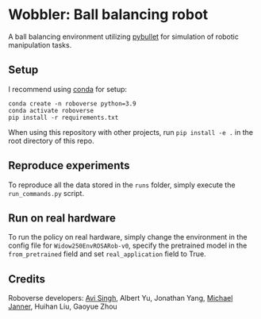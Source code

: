 # Wobbler: Ball balancing robot
A ball balancing environment utilizing [pybullet](https://github.com/bulletphysics/bullet3) for simulation of robotic manipulation tasks. 

## Setup
I recommend using [conda](https://docs.anaconda.com/anaconda/install/) for setup:

```
conda create -n roboverse python=3.9
conda activate roboverse
pip install -r requirements.txt
```
When using this repository with other projects, run `pip install -e .` in the root directory of this repo. 

## Reproduce experiments

To reproduce all the data stored in the `runs` folder, simply execute the `run_commands.py` script.

## Run on real hardware

To run the policy on real hardware, simply change the environment in the config file for `Widow250EnvROSARob-v0`, specify the pretrained model in the `from_pretrained` field and set `real_application` field to True.

## Credits
Roboverse developers: [Avi Singh](https://www.avisingh.org/), Albert Yu, Jonathan Yang, [Michael Janner](https://people.eecs.berkeley.edu/~janner/), Huihan Liu, Gaoyue Zhou
